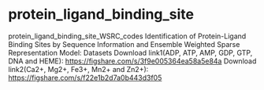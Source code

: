 # protein_ligand_binding_site
protein_ligand_binding_site_WSRC_codes
Identification of Protein-Ligand Binding Sites by Sequence Information and Ensemble Weighted
Sparse Representation Model:
Datasets Download link1(ADP, ATP, AMP, GDP, GTP, DNA and HEME): https://figshare.com/s/3f9e005364ea58a5e84a 
Download link2(Ca2+, Mg2+, Fe3+, Mn2+ and Zn2+): https://figshare.com/s/f22e1b2d7a0b443d3f05 
